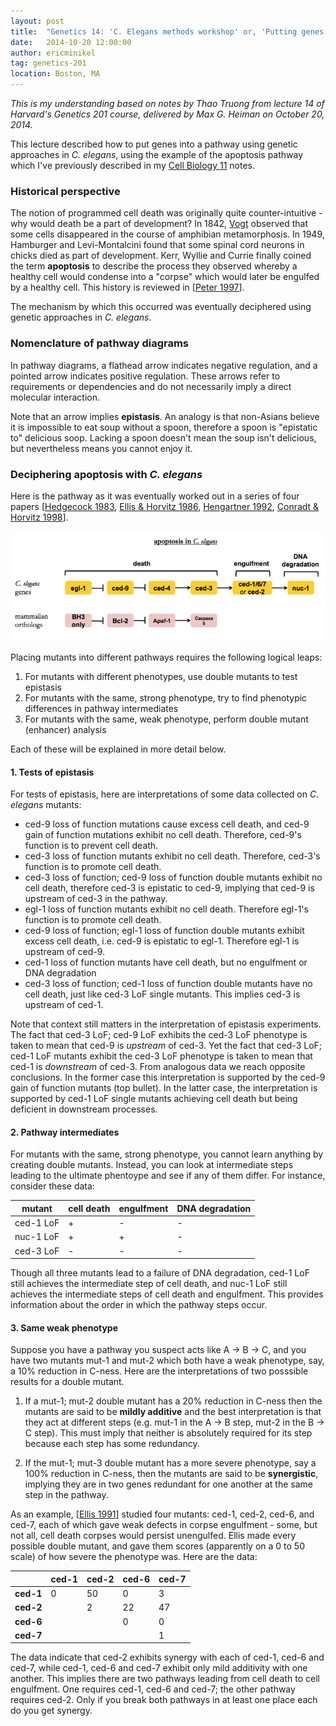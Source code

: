 ```yaml
---
layout: post
title:  "Genetics 14: 'C. Elegans methods workshop' or, 'Putting genes into pathways'"
date:   2014-10-20 12:00:00
author: ericminikel
tag: genetics-201
location: Boston, MA
---
```


*This is my understanding based on notes by Thao Truong from lecture 14 of Harvard's Genetics 201 course, delivered by Max G. Heiman on October 20, 2014.*

This lecture described how to put genes into a pathway using genetic approaches in *C. elegans*, using the example of the apoptosis pathway which I've previously described in my [Cell Biology 11](/2013/04/28/cell-biology-11-apoptosis-necrosis/) notes.

### Historical perspective

The notion of programmed cell death was originally quite counter-intuitive - why would death be a part of development? In 1842, [Vogt](http://en.wikipedia.org/wiki/Karl_Vogt) observed that some cells disappeared in the course of amphibian metamorphosis. In 1949, Hamburger and Levi-Montalcini found that some spinal cord neurons in chicks died as part of development. Kerr, Wyllie and Currie finally coined the term **apoptosis** to describe the process they observed whereby a healthy cell would condense into a "corpse" which would later be engulfed by a healthy cell. This history is reviewed in [[Peter 1997]].

The mechanism by which this occurred was eventually deciphered using genetic approaches in *C. elegans*. 

### Nomenclature of pathway diagrams

In pathway diagrams, a flathead arrow indicates negative regulation, and a pointed arrow indicates positive regulation. These arrows refer to requirements or dependencies and do not necessarily imply a direct molecular interaction.

Note that an arrow implies **epistasis**. An analogy is that non-Asians believe it is impossible to eat soup without a spoon, therefore a spoon is "epistatic to" delicious soop. Lacking a spoon doesn't mean the soup isn't delicious, but nevertheless means you cannot enjoy it.

### Deciphering apoptosis with *C. elegans*

Here is the pathway as it was eventually worked out in a series of four papers [[Hedgecock 1983], [Ellis & Horvitz 1986], [Hengartner 1992], [Conradt & Horvitz 1998]].

![](/media/2014/10/apoptosis-pathway.png)

Placing mutants into different pathways requires the following logical leaps:

1. For mutants with different phenotypes, use double mutants to test epistasis
2. For mutants with the same, strong phenotype, try to find phenotypic differences in pathway intermediates
3. For mutants with the same, weak phenotype, perform double mutant (enhancer) analysis

Each of these will be explained in more detail below.

#### 1. Tests of epistasis

For tests of epistasis, here are interpretations of some data collected on *C. elegans* mutants:

+ ced-9 loss of function mutations cause excess cell death, and ced-9 gain of function mutations exhibit no cell death. Therefore, ced-9's function is to prevent cell death.
+ ced-3 loss of function mutants exhibit no cell death. Therefore, ced-3's function is to promote cell death.
+ ced-3 loss of function; ced-9 loss of function double mutants exhibit no cell death, therefore ced-3 is epistatic to ced-9, implying that ced-9 is upstream of ced-3 in the pathway.
+ egl-1 loss of function mutants exhibit no cell death. Therefore egl-1's function is to promote cell death.
+ ced-9 loss of function; egl-1 loss of function double mutants exhibit excess cell death, i.e. ced-9 is epistatic to egl-1. Therefore egl-1 is upstream of ced-9.
+ ced-1 loss of function mutants have cell death, but no engulfment or DNA degradation
+ ced-3 loss of function; ced-1 loss of function double mutants have no cell death, just like ced-3 LoF single mutants. This implies ced-3 is upstream of ced-1.

Note that context still matters in the interpretation of epistasis experiments. The fact that ced-3 LoF; ced-9 LoF exhibits the ced-3 LoF phenotype is taken to mean that ced-9 is *upstream* of ced-3. Yet the fact that ced-3 LoF; ced-1 LoF mutants exhibit the ced-3 LoF phenotype is taken to mean that ced-1 is *downstream* of ced-3. From analogous data we reach opposite conclusions. In the former case this interpretation is supported by the ced-9 gain of function mutants (top bullet). In the latter case, the interpretation is supported by ced-1 LoF single mutants achieving cell death but being deficient in downstream processes.

#### 2. Pathway intermediates

For mutants with the same, strong phenotype, you cannot learn anything by creating double mutants. Instead, you can look at intermediate steps leading to the ultimate phentoype and see if any of them differ. For instance, consider these data:

| mutant | cell death | engulfment | DNA degradation |
| ------ | ---------- | ---------- | --------------- |
| ced-1 LoF | + | - | - |
| nuc-1 LoF | + | + | - |
| ced-3 LoF | - | - | - |

Though all three mutants lead to a failure of DNA degradation, ced-1 LoF still achieves the intermediate step of cell death, and nuc-1 LoF still achieves the intermediate steps of cell death and engulfment. This provides information about the order in which the pathway steps occur.

#### 3. Same weak phenotype

Suppose you have a pathway you suspect acts like A &rarr; B &rarr; C, and you have two mutants mut-1 and mut-2 which both have a weak phenotype, say, a 10% reduction in C-ness. Here are the interpretations of two posssible results for a double mutant.

1. If a mut-1; mut-2 double mutant has a 20% reduction in C-ness then the mutants are said to be **mildly additive** and the best interpretation is that they act at different steps (e.g. mut-1 in the A &rarr; B step, mut-2 in the B &rarr; C step). This must imply that neither is absolutely required for its step because each step has some redundancy.

2. If the mut-1; mut-3 double mutant has a more severe phenotype, say a 100% reduction in C-ness, then the mutants are said to be **synergistic**, implying they are in two genes redundant for one another at the same step in the pathway.

As an example, [[Ellis 1991]] studied four mutants: ced-1, ced-2, ced-6, and ced-7, each of which gave weak defects in corpse engulfment - some, but not all, cell death corpses would persist unengulfed. Ellis made every possible double mutant, and gave them scores (apparently on a 0 to 50 scale) of how severe the phenotype was. Here are the data:

|      | ced-1 | ced-2 | ced-6 | ced-7 |
| ---- | ---- | ---- | ---- | ---- |
| **ced-1** | 0 | 50 | 0  | 3  |
| **ced-2** |   | 2  | 22 | 47 |
| **ced-6** |   |    | 0  |  0 |
| **ced-7** |   |    |    |  1 |

The data indicate that ced-2 exhibits synergy with each of ced-1, ced-6 and ced-7, while ced-1, ced-6 and ced-7 exhibit only mild additivity with one another. This implies there are two pathways leading from cell death to cell engulfment. One requires ced-1, ced-6 and ced-7; the other pathway requires ced-2. Only if you break both pathways in at least one place each do you get synergy.

[Peter 1997]: http://www.ncbi.nlm.nih.gov/pubmed/9398063 "Peter ME, Heufelder AE, Hengartner MO. Advances in apoptosis research. Proc Natl Acad Sci U S A. 1997 Nov 25;94(24):12736-7. Review. PubMed PMID: 9398063; PubMed Central PMCID: PMC34166."

[Hedgecock 1983]: http://www.ncbi.nlm.nih.gov/pubmed/6857247 "Hedgecock EM, Sulston JE, Thomson JN. Mutations affecting programmed cell deaths in the nematode Caenorhabditis elegans. Science. 1983 Jun 17;220(4603):1277-9. PubMed PMID: 6857247."

[Ellis & Horvitz 1986]: http://www.ncbi.nlm.nih.gov/pubmed/3955651 "Ellis HM, Horvitz HR. Genetic control of programmed cell death in the nematode C. elegans. Cell. 1986 Mar 28;44(6):817-29. PubMed PMID: 3955651."

[Hengartner 1992]: http://www.ncbi.nlm.nih.gov/pubmed/1560823 "Hengartner MO, Ellis RE, Horvitz HR. Caenorhabditis elegans gene ced-9 protects cells from programmed cell death. Nature. 1992 Apr 9;356(6369):494-9. PubMed PMID: 1560823."

[Conradt & Horvitz 1998]: http://www.ncbi.nlm.nih.gov/pubmed/9604928 "Conradt B, Horvitz HR. The C. elegans protein EGL-1 is required for programmed cell death and interacts with the Bcl-2-like protein CED-9. Cell. 1998 May 15;93(4):519-29. PubMed PMID: 9604928."

[Ellis 1991]: http://www.ncbi.nlm.nih.gov/pubmed/1936965 "Ellis RE, Jacobson DM, Horvitz HR. Genes required for the engulfment of cell corpses during programmed cell death in Caenorhabditis elegans. Genetics. 1991 Sep;129(1):79-94. PubMed PMID: 1936965; PubMed Central PMCID: PMC1204584."